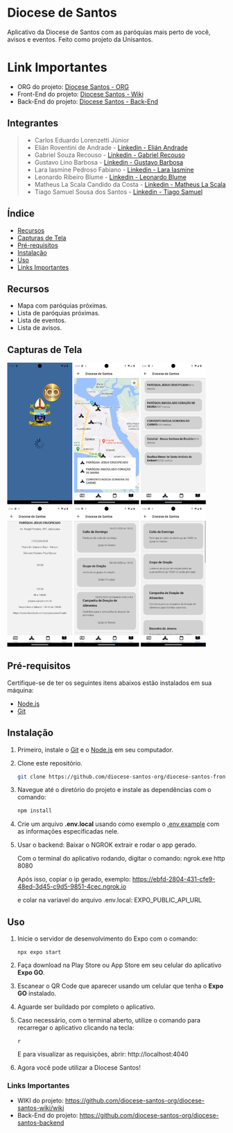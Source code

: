 # Diocese de Santos

Aplicativo da Diocese de Santos com as paróquias mais perto de você, avisos e eventos. Feito como projeto da Unisantos.

# Link Importantes
- ORG do projeto: [Diocese Santos - ORG](https://github.com/diocese-santos-org)
- Front-End do projeto: [Diocese Santos - Wiki](https://github.com/diocese-santos-org/diocese-santos-wiki/wiki)
- Back-End do projeto: [Diocese Santos - Back-End](https://github.com/diocese-santos-org/diocese-santos-backend)

## Integrantes
> - Carlos Eduardo Lorenzetti Júnior
> - Elián Roventini de Andrade - [Linkedin - Elián Andrade](https://www.linkedin.com/in/elianroventini/)
> - Gabriel Souza Recouso - [Linkedin - Gabriel Recouso](https://www.linkedin.com/in/gabrielrecouso/)
> - Gustavo Lino Barbosa - [Linkedin - Gustavo Barbosa](https://www.linkedin.com/in/gustavobarb/)
> - Lara Iasmine Pedroso Fabiano - [Linkedin - Lara Iasmine](https://www.linkedin.com/in/lara-iasmine-fabiano/)
> - Leonardo Ribeiro Blume - [Linkedin - Leonardo Blume](https://www.linkedin.com/in/leonardo-blume-5484311b5/)
> - Matheus La Scala Candido da Costa - [Linkedin - Matheus La Scala](https://www.linkedin.com/in/matheus-la-scala-1a1b091b0/)
> - Tiago Samuel Sousa dos Santos - [Linkedin - Tiago Samuel](https://www.linkedin.com/in/tiagosts99)


## Índice

- [Recursos](#recursos)
- [Capturas de Tela](#capturas-de-tela)
- [Pré-requisitos](#pré-requisitos)
- [Instalação](#instalação)
- [Uso](#uso)
- [Links Importantes](#links-importantes)

## Recursos

- Mapa com paróquias próximas.
- Lista de paróquias próximas.
- Lista de eventos.
- Lista de avisos.

## Capturas de Tela

<img src="./screenshots/splash.png" alt="Mapa" width="150" />
<img src="./screenshots/mapa.png" alt="Mapa" width="150" />
<img src="./screenshots/paroquias.png" alt="Lista de Paróquias" width="150" />
<img src="./screenshots/paroquia.png" alt="Informações da Paróquia" width="150" />
<img src="./screenshots/eventos.png" alt="Lista de Eventos" width="150" />
<img src="./screenshots/avisos.png" alt="Lista de Avisos" width="150" />

## Pré-requisitos

Certifique-se de ter os seguintes itens abaixos estão instalados em sua máquina:

- [Node.js](https://nodejs.org/)
- [Git](https://git-scm.com/downloads)

## Instalação

1. Primeiro, instale o [Git](https://git-scm.com/downloads) e o [Node.js](https://nodejs.org/en/download/) em seu computador.


2. Clone este repositório.
   ```bash
   git clone https://github.com/diocese-santos-org/diocese-santos-front.git
    ```

3. Navegue até o diretório do projeto e instale as dependências com o comando:
    ```bash
    npm install
    ```

4. Crie um arquivo **.env.local** usando como exemplo o [.env.example](./.env.example) com as informações especificadas nele.


5. Usar o backend: Baixar o NGROK extrair e rodar o app gerado.

    Com o terminal do aplicativo rodando, digitar o comando: 
ngrok.exe http 8080

    Após isso, copiar o ip gerado, exemplo:  https://ebfd-2804-431-cfe9-48ed-3d45-c9d5-9851-4cec.ngrok.io

    e colar na variavel do arquivo .env.local: EXPO_PUBLIC_API_URL


## Uso

1. Inicie o servidor de desenvolvimento do Expo com o comando: 
    ```
    npx expo start
    ```
2. Faça download na Play Store ou App Store em seu celular do aplicativo **Expo GO**.

3. Escanear o QR Code que aparecer usando um celular que tenha o **Expo GO** instalado.

4. Aguarde ser buildado por completo o aplicativo.

5. Caso necessário, com o terminal aberto, utilize o comando para recarregar o aplicativo clicando na tecla:
   ```
   r
   ```

    E para visualizar as requisições, abrir: http://localhost:4040
6. Agora você pode utilizar a Diocese Santos!

### Links Importantes
- WIKI do projeto: https://github.com/diocese-santos-org/diocese-santos-wiki/wiki
- Back-End do projeto: https://github.com/diocese-santos-org/diocese-santos-backend
